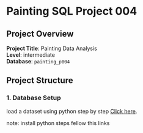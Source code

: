 # Painting SQL Project 004

## Project Overview

**Project Title**: Painting Data Analysis  
**Level**: intermediate  
**Database**: `painting_p004`

## Project Structure

### 1. Database Setup

load a dataset using python step by step [Click here](https://github.com/immudev/python_and_postgresql-Setup-Guide).

note: install python steps fellow this links 


